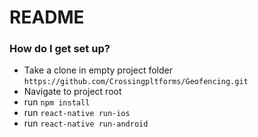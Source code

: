 # README #
### How do I get set up? ###

* Take a clone in empty project folder `https://github.com/Crossingpltforms/Geofencing.git`
* Navigate to project root
* run `npm install`
* run `react-native run-ios`
* run `react-native run-android`
